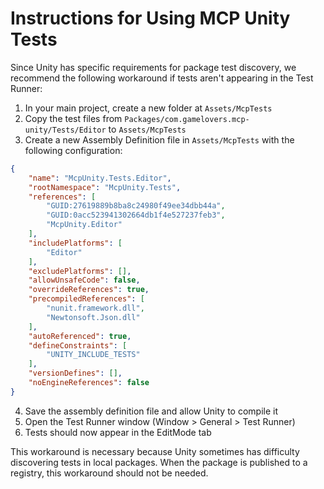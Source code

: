 # Instructions for Using MCP Unity Tests

Since Unity has specific requirements for package test discovery, we recommend the following workaround if tests aren't appearing in the Test Runner:

1. In your main project, create a new folder at `Assets/McpTests`
2. Copy the test files from `Packages/com.gamelovers.mcp-unity/Tests/Editor` to `Assets/McpTests`
3. Create a new Assembly Definition file in `Assets/McpTests` with the following configuration:

```json
{
    "name": "McpUnity.Tests.Editor",
    "rootNamespace": "McpUnity.Tests",
    "references": [
        "GUID:27619889b8ba8c24980f49ee34dbb44a",
        "GUID:0acc523941302664db1f4e527237feb3",
        "McpUnity.Editor"
    ],
    "includePlatforms": [
        "Editor"
    ],
    "excludePlatforms": [],
    "allowUnsafeCode": false,
    "overrideReferences": true,
    "precompiledReferences": [
        "nunit.framework.dll",
        "Newtonsoft.Json.dll"
    ],
    "autoReferenced": true,
    "defineConstraints": [
        "UNITY_INCLUDE_TESTS"
    ],
    "versionDefines": [],
    "noEngineReferences": false
}
```

4. Save the assembly definition file and allow Unity to compile it
5. Open the Test Runner window (Window > General > Test Runner)
6. Tests should now appear in the EditMode tab

This workaround is necessary because Unity sometimes has difficulty discovering tests in local packages. When the package is published to a registry, this workaround should not be needed.